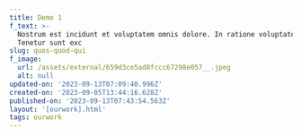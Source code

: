 ```yaml
---
title: Demo 1
f_text: >-
  Nostrum est incidunt et voluptatem omnis dolore. In ratione voluptates.
  Tenetur sunt exc
slug: quos-quod-qui
f_image:
  url: /assets/external/659d3ce5ad8fccc67298e057__.jpeg
  alt: null
updated-on: '2023-09-13T07:09:40.996Z'
created-on: '2023-09-05T13:44:16.628Z'
published-on: '2023-09-13T07:43:54.563Z'
layout: '[ourwork].html'
tags: ourwork
---
```



